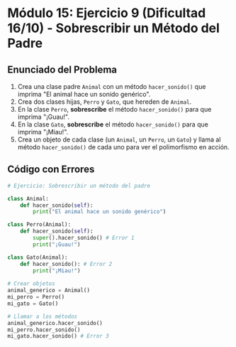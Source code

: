 # Módulo 15: Ejercicio 9 (Dificultad 16/10) - Sobrescribir un Método del Padre

## Enunciado del Problema

1.  Crea una clase padre `Animal` con un método `hacer_sonido()` que imprima "El animal hace un sonido genérico".
2.  Crea dos clases hijas, `Perro` y `Gato`, que hereden de `Animal`.
3.  En la clase `Perro`, **sobrescribe** el método `hacer_sonido()` para que imprima "¡Guau!".
4.  En la clase `Gato`, **sobrescribe** el método `hacer_sonido()` para que imprima "¡Miau!".
5.  Crea un objeto de cada clase (un `Animal`, un `Perro`, un `Gato`) y llama al método `hacer_sonido()` de cada uno para ver el polimorfismo en acción.

## Código con Errores

```python
# Ejercicio: Sobrescribir un método del padre

class Animal:
    def hacer_sonido(self):
        print("El animal hace un sonido genérico")

class Perro(Animal):
    def hacer_sonido(self):
        super().hacer_sonido() # Error 1
        print("¡Guau!")

class Gato(Animal):
    def hacer_sonido(): # Error 2
        print("¡Miau!")
        
# Crear objetos
animal_generico = Animal()
mi_perro = Perro()
mi_gato = Gato()

# Llamar a los métodos
animal_generico.hacer_sonido()
mi_perro.hacer_sonido()
mi_gato.hacer_sonido() # Error 3
```
